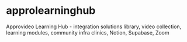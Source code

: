 # approlearninghub
Approvideo Learning Hub - integration solutions library, video collection, learning modules, community infra clinics,  Notion, Supabase, Zoom

